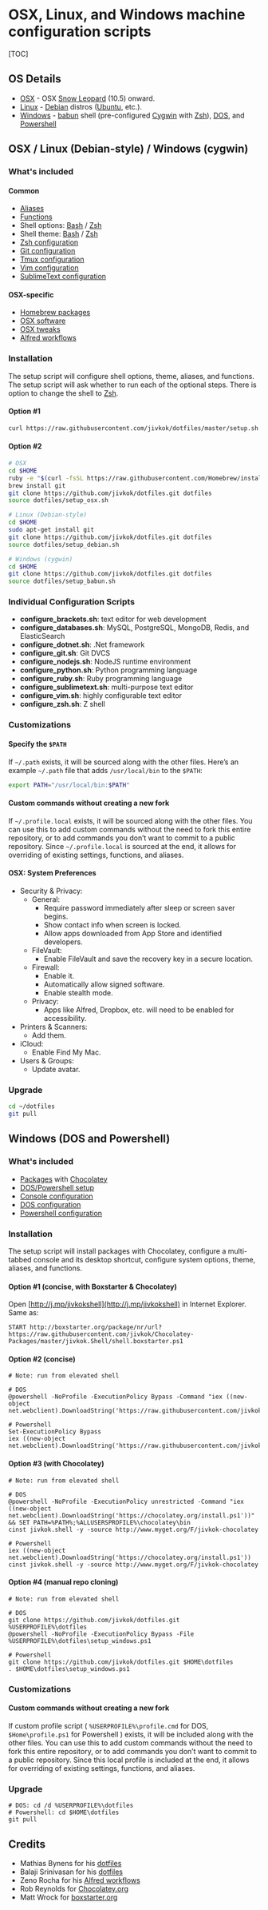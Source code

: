 # OSX, Linux, and Windows machine configuration scripts

[TOC]

## OS Details
* [OSX](www.apple.com/osx/) - OSX [Snow Leopard](www.apple.com/support/snowleopard/) (10.5) onward.
* [Linux](www.linux.com/) - [Debian](www.debian.org/) distros ([Ubuntu](www.ubuntu.com/), etc.).
* [Windows](www.microsoft.com/en-us/windows/) - [babun](http://babun.github.io) shell (pre-configured [Cygwin](www.cygwin.com/) with [Zsh](www.zsh.org/)), [DOS](https://technet.microsoft.com/en-us/library/cc754340.aspx), and [Powershell](https://technet.microsoft.com/library/hh857337.aspx)



## OSX / Linux (Debian-style) / Windows (cygwin)

### What's included

#### Common
* [Aliases](https://github.com/jivkok/dotfiles/blob/master/.aliases)
* [Functions](https://github.com/jivkok/dotfiles/blob/master/.functions)
* Shell options: [Bash](https://github.com/jivkok/dotfiles/blob/master/.bashrc) / [Zsh](https://github.com/jivkok/dotfiles/blob/master/.zshrc)
* Shell theme: [Bash](https://github.com/jivkok/dotfiles/blob/master/.bash_prompt) / [Zsh](https://github.com/jivkok/dotfiles/blob/master/.zsh-theme)
* [Zsh configuration](https://github.com/jivkok/dotfiles/blob/master/configure_zsh.sh)
* [Git configuration](https://github.com/jivkok/dotfiles/blob/master/configure_git.sh)
* [Tmux configuration](https://github.com/jivkok/dotfiles/blob/master/.tmux.conf)
* [Vim configuration](https://github.com/jivkok/dotfiles/tree/master/.vim)
* [SublimeText configuration](https://github.com/jivkok/dotfiles/tree/master/sublimetext)

#### OSX-specific
* [Homebrew packages](https://github.com/jivkok/dotfiles/blob/master/osx/brew.sh)
* [OSX software](https://github.com/jivkok/dotfiles/blob/master/osx/software.sh)
* [OSX tweaks](https://github.com/jivkok/dotfiles/blob/master/osx/.osx)
* [Alfred workflows](https://github.com/jivkok/alfred-workflows)


### Installation
The setup script will configure shell options, theme, aliases, and functions.
The setup script will ask whether to run each of the optional steps.
There is option to change the shell to [Zsh](www.zsh.org/).

#### Option #1
```sh
curl https://raw.githubusercontent.com/jivkok/dotfiles/master/setup.sh | sh
```

#### Option #2
```sh
# OSX
cd $HOME
ruby -e "$(curl -fsSL https://raw.githubusercontent.com/Homebrew/install/master/install)" # Homebrew
brew install git
git clone https://github.com/jivkok/dotfiles.git dotfiles
source dotfiles/setup_osx.sh

# Linux (Debian-style)
cd $HOME
sudo apt-get install git
git clone https://github.com/jivkok/dotfiles.git dotfiles
source dotfiles/setup_debian.sh

# Windows (cygwin)
cd $HOME
git clone https://github.com/jivkok/dotfiles.git dotfiles
source dotfiles/setup_babun.sh
```


### Individual Configuration Scripts
* **configure_brackets.sh**: text editor for web development
* **configure_databases.sh**: MySQL, PostgreSQL, MongoDB, Redis, and ElasticSearch
* **configure_dotnet.sh**: .Net framework
* **configure_git.sh**: Git DVCS
* **configure_nodejs.sh**: NodeJS runtime environment
* **configure_python.sh**: Python programming language
* **configure_ruby.sh**: Ruby programming language
* **configure_sublimetext.sh**: multi-purpose text editor
* **configure_vim.sh**: highly configurable text editor
* **configure_zsh.sh**: Z shell



### Customizations

#### Specify the `$PATH`
If `~/.path` exists, it will be sourced along with the other files.
Here’s an example `~/.path` file that adds `/usr/local/bin` to the `$PATH`:

```sh
export PATH="/usr/local/bin:$PATH"
```

#### Custom commands without creating a new fork
If `~/.profile.local` exists, it will be sourced along with the other files. You can use this to add custom commands without the need to fork this entire repository, or to add commands you don’t want to commit to a public repository.
Since `~/.profile.local` is sourced at the end, it allows for overriding of existing settings, functions, and aliases.

#### OSX: System Preferences
* Security & Privacy:
    * General:
        * Require password immediately after sleep or screen saver begins.
        * Show contact info when screen is locked.
        * Allow apps downloaded from App Store and identified developers.
    * FileVault:
        * Enable FileVault and save the recovery key in a secure location.
    * Firewall:
        * Enable it.
        * Automatically allow signed software.
        * Enable stealth mode.
    * Privacy:
        * Apps like Alfred, Dropbox, etc. will need to be enabled for accessibility.
* Printers & Scanners:
    * Add them.
* iCloud:
    * Enable Find My Mac.
* Users & Groups:
    * Update avatar.


### Upgrade
```sh
cd ~/dotfiles
git pull
```



## Windows (DOS and Powershell)

### What's included
* [Packages](https://github.com/jivkok/Chocolatey-Packages/blob/master/jivkok.Shell/jivkok.Shell.nuspec) with [Chocolatey](https://chocolatey.org/)
* [DOS/Powershell setup](https://github.com/jivkok/dotfiles/blob/master/setup_windows.ps1)
* [Console configuration](https://github.com/jivkok/dotfiles/blob/master/windows/console.xml)
* [DOS configuration](https://github.com/jivkok/dotfiles/blob/master/windows/SetEnv.cmd)
* [Powershell configuration](https://github.com/jivkok/dotfiles/blob/master/windows/SetEnv.ps1)

### Installation
The setup script will install packages with Chocolatey, configure a multi-tabbed console and its desktop shortcut, configure system options, theme, aliases, and functions.

#### Option #1 (concise, with Boxstarter & Chocolatey)
Open [http://j.mp/jivkokshell](http://j.mp/jivkokshell) in Internet Explorer. Same as:
```
START http://boxstarter.org/package/nr/url?https://raw.githubusercontent.com/jivkok/Chocolatey-Packages/master/jivkok.Shell/shell.boxstarter.ps1
```

#### Option #2 (concise)
```
# Note: run from elevated shell

# DOS
@powershell -NoProfile -ExecutionPolicy Bypass -Command "iex ((new-object net.webclient).DownloadString('https://raw.githubusercontent.com/jivkok/dotfiles/master/setup_windows.ps1'))"

# Powershell
Set-ExecutionPolicy Bypass
iex ((new-object net.webclient).DownloadString('https://raw.githubusercontent.com/jivkok/dotfiles/master/setup_windows.ps1'))
```

#### Option #3 (with Chocolatey)
```
# Note: run from elevated shell

# DOS
@powershell -NoProfile -ExecutionPolicy unrestricted -Command "iex ((new-object net.webclient).DownloadString('https://chocolatey.org/install.ps1'))" && SET PATH=%PATH%;%ALLUSERSPROFILE%\chocolatey\bin
cinst jivkok.shell -y -source http://www.myget.org/F/jivkok-chocolatey

# Powershell
iex ((new-object net.webclient).DownloadString('https://chocolatey.org/install.ps1'))
cinst jivkok.shell -y -source http://www.myget.org/F/jivkok-chocolatey
```

#### Option #4 (manual repo cloning)
```
# Note: run from elevated shell

# DOS
git clone https://github.com/jivkok/dotfiles.git %USERPROFILE%\dotfiles
@powershell -NoProfile -ExecutionPolicy Bypass -File %USERPROFILE%\dotfiles\setup_windows.ps1

# Powershell
git clone https://github.com/jivkok/dotfiles.git $HOME\dotfiles
. $HOME\dotfiles\setup_windows.ps1
```

### Customizations

#### Custom commands without creating a new fork
If custom profile script ( `%USERPROFILE%\profile.cmd` for DOS, `$Home\profile.ps1` for Powershell ) exists, it will be included along with the other files. You can use this to add custom commands without the need to fork this entire repository, or to add commands you don’t want to commit to a public repository.
Since this local profile is included at the end, it allows for overriding of existing settings, functions, and aliases.

### Upgrade
```
# DOS: cd /d %USERPROFILE%\dotfiles
# Powershell: cd $HOME\dotfiles
git pull
```



## Credits

* Mathias Bynens for his [dotfiles](https://github.com/mathiasbynens/dotfiles)
* Balaji Srinivasan for his [dotfiles](https://github.com/startup-class/dotfiles)
* Zeno Rocha for his [Alfred workflows](https://github.com/zenorocha/alfred-workflows)
* Rob Reynolds for [Chocolatey.org](https://chocolatey.org/)
* Matt Wrock for [boxstarter.org](https://boxstarter.org/)
